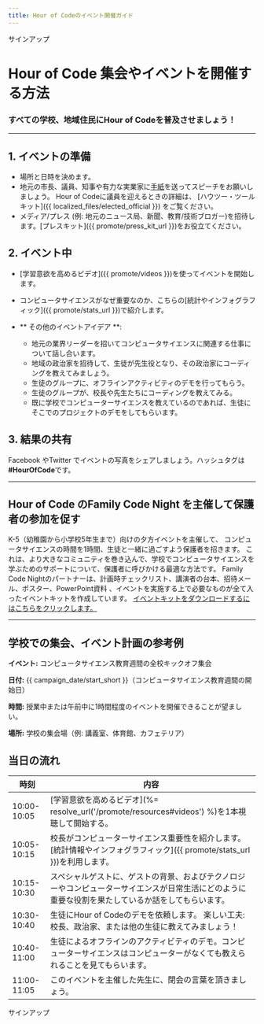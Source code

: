 ```yaml
---
title: Hour of Codeのイベント開催ガイド
---
```


サインアップ

# Hour of Code 集会やイベントを開催する方法

### すべての学校、地域住民にHour of Codeを普及させましょう！

* * *

## 1. イベントの準備

- 場所と日時を決めます。
- 地元の市長、議員、知事や有力な実業家に[手紙](https://hourofcode.com/promote/resources#sample-emails)を送ってスピーチをお願いしましょう。 Hour of Codeに議員を迎えるときの詳細は、 [ハウツー・ツールキット]({{ localized_files/elected_official }}) をご覧ください。
- メディア/プレス (例: 地元のニュース局、新聞、教育/技術ブロガー)を招待します。[プレスキット]({{ promote/press_kit_url }})をお役立てください。

## 2. イベント中

- [学習意欲を高めるビデオ]({{ promote/videos }})を使ってイベントを開始します。
- コンピュータサイエンスがなぜ重要なのか、こちらの[統計やインフォグラフィック]({{ promote/stats_url }})で紹介します。   
      
    
- ** その他のイベントアイデア **: 
    - 地元の業界リーダーを招いてコンピュータサイエンスに関連する仕事について話し合います。
    - 地域の政治家を招待して、生徒が先生役となり、その政治家にコーディングを教えてみましょう。
    - 生徒のグループに、オフラインアクティビティのデモを行ってもらう。
    - 生徒のグループが、校長や先生たちにコーディングを教えてみる。
    - 既に学校でコンピューターサイエンスを教えているのであれば、生徒にそこでのプロジェクトのデモをしてもらいます。

## 3. 結果の共有

Facebook やTwitter でイベントの写真をシェアしましょう。ハッシュタグは **#HourOfCode**です。

* * *

## Hour of Code のFamily Code Night を主催して保護者の参加を促す

K-5（幼稚園から小学校5年生まで）向けの夕方イベントを主催して、 コンピュータサイエンスの時間を1時間、生徒と一緒に過ごすよう保護者を招きます。 これは、より大きなコミュニティを巻き込んで、学校でコンピュータサイエンスを学ぶためのサポートについて、保護者に呼びかける最適な方法です。 Family Code Nightのパートナーは、計画時チェックリスト、講演者の台本、招待メール、ポスター、PowerPoint資料 、イベントを実施する上で必要なものが全て入ったイベントキットを作成しています。 [イベントキットをダウンロードするにはこちらをクリックします。](http://www.familycodenight.org/DownloadCodeDotOrg.html)

* * *

## 学校での集会、イベント計画の参考例

**イベント:** コンピュータサイエンス教育週間の全校キックオフ集会

**日付:** {{ campaign_date/start_short }}（コンピュータサイエンス教育週間の開始日）

**時間:** 授業中または午前中に1時間程度のイベントを開催できることが望ましい。

**場所:** 学校の集会場（例: 講義室、体育館、カフェテリア）

## 当日の流れ

| 時刻          | 内容                                                                         |
| ----------- | -------------------------------------------------------------------------- |
| 10:00-10:05 | [学習意欲を高めるビデオ](%= resolve_url('/promote/resources#videos') %)を1本視聴して開始する。   |
| 10:05-10:15 | 校長がコンピューターサイエンス重要性を紹介します。[統計情報やインフォグラフィック]({{ promote/stats_url }})を利用します。 |
| 10:15-10:30 | スペシャルゲストに、ゲストの背景、およびテクノロジーやコンピューターサイエンスが日常生活にどのように重要な役割を果たしているか話をしてもらいます。  |
| 10:30-10:40 | 生徒にHour of Codeのデモを依頼します。 楽しい工夫: 校長、政治家、または他の生徒に教えてみましょう！                  |
| 10:40-11:00 | 生徒によるオフラインのアクティビティのデモ。コンピューターサイエンスはコンピューターがなくても教えられることを見てもらいます。            |
| 11:00-11:05 | このイベントを主催した先生に、閉会の言葉を頂きましょう。                                               |

サインアップ
